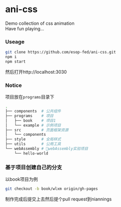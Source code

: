 # ani-css
Demo collection of css animation  
Have fun playing...

### Useage

```bash
git clone https://github.com/esop-fed/ani-css.git
npm i
npm start
```
然后打开http://localhost:3030

### Notice
项目放在```programs```目录下

```bash
.
├── components  # 公共组件
├── programs    # 项目
│   ├── book    # 项目1
│   └── example # 示例项目
├── src         # 页面框架资源
│   └── components
├── style       # 全局样式
├── utils       # 公用工具
└── webAssembly # 🧪webAssembly实验项目
    └── hello-world
```

### 基于项目创建自己的分支

以book项目为例

```bash
git checkout -b book/wlxm origin/gh-pages
```

制作完成后提交上去然后提个pull request到niannings